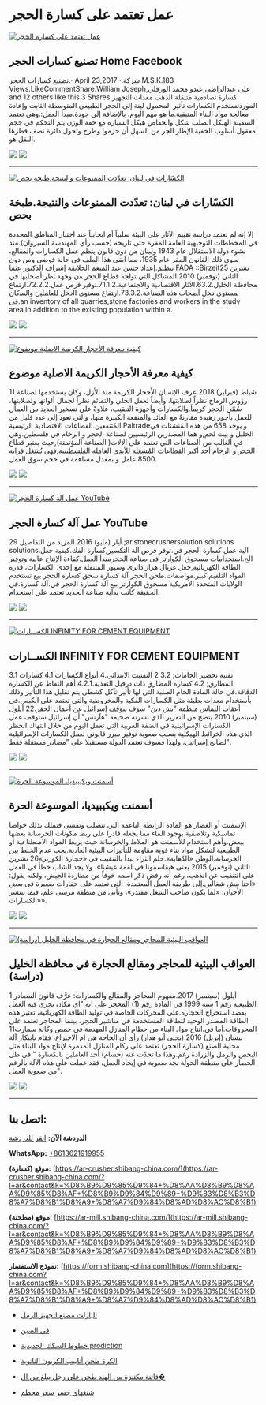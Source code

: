 # عمل تعتمد على كسارة الحجر

<a href="https://swt.shibang-china.com/?l=ar&img&k=%D8%B9%D9%85%D9%84+%D8%AA%D8%B9%D8%AA%D9%85%D8%AF+%D8%B9%D9%84%D9%89+%D9%83%D8%B3%D8%A7%D8%B1%D8%A9+%D8%A7%D9%84%D8%AD%D8%AC%D8%B1" target="_blank">![عمل تعتمد على كسارة الحجر](http://static.shibang-china.com/all-800x300/1423.jpg)</a>

## تصنيع كسارات الحجر Home Facebook
تصنيع كسارات الحجر.· April 23,2017 ·.شركة M.S.K.183 Views.LikeCommentShare.William Joseph,على عبدالراضى,عبدو محمد الورفلي and 12 others like this.3 Shares.كسارة تصادمية متنقلة الذهب معدات التجهيز الموردتستخدم الكسارات تأثير المحمول لينة إلى الحجر الطبيعي المتوسطة الثابت وإعادة معالجة مواد البناء المتبقية.ما هو مهم اليوم، بالإضافة إلى جودة.مبدأ العمل:.وهي تعتمد السفينة الهيكل الصلب شكل وانخفاض هيكل السيارة مع خفة الوزن.يتم التحكم في حجم معقول.أسلوب الخفية الإطار الجر من السهل أن حزموا وطرح.وتحول دائرة نصف قطرها النقل هو.


<a href="https://whatsapp.shibangsoft.com/WhatsApp.php" target="_blank" title="WhatsApp">![](http://static.shibang-china.com/icon/whatsapp.png)</a> <a href="https://swt.shibang-china.com/?l=ar&icon&k=%D8%B9%D9%85%D9%84+%D8%AA%D8%B9%D8%AA%D9%85%D8%AF+%D8%B9%D9%84%D9%89+%D9%83%D8%B3%D8%A7%D8%B1%D8%A9+%D8%A7%D9%84%D8%AD%D8%AC%D8%B1" target="_blank">![](http://static.shibang-china.com/icon/chat-ar.png)</a>

---

<a href="https://swt.shibang-china.com/?l=ar&img&k=%D8%B9%D9%85%D9%84+%D8%AA%D8%B9%D8%AA%D9%85%D8%AF+%D8%B9%D9%84%D9%89+%D9%83%D8%B3%D8%A7%D8%B1%D8%A9+%D8%A7%D9%84%D8%AD%D8%AC%D8%B1" target="_blank">![الكسّارات في لبنان: تعدّدت الممنوعات والنتيجة.طبخة بحص](http://static.shibang-china.com/all-800x300/882.jpg)</a>

## الكسّارات في لبنان: تعدّدت الممنوعات والنتيجة.طبخة بحص
إلا إنه لم تعتمد دراسة تقييم الآثار على البيئة سلبياً أم ايجابياً عند اختيار المناطق المحددة في المخططات التوجيهية العامة المقرة حتى تاريخه (حسب رأي المهندسة السيروان).منذ نشوء دولة الاستقلال عام 1943 ولبنان من دون قانون ينظم عمل الكسارات والمقالع، سوى ذلك القانون المقر عام 1935، مما ابقى هذا الملف في حالة فوضى ومن دون تنظيم.ﺇﻋﺪﺍﺩ ﺣﺴﻦ ﻋﺒﺪ ﺍﻟﻤﻨﻌﻢ ﺍﻟﺤﻼﻳﻘﺔ ﺇﺷﺮﺍﻑ ﺍﻟﺪﻛﺘﻮﺭ ﻋﺜﻤﺎ FADA ::Birzeit25 تشرين الثاني (نوفمبر) 2010.اﻟﻤﺸﺎﻛﻝ اﻟﺘﻲ ﺘواﺠﻪ ﻗطﺎع اﻟﺤﺠر ﻤن وﺠﻬﺔ ﻨظر أﺼﺤﺎﺒﻬﺎ ﻓﻲ ﻤﺤﺎﻓظﺔ اﻟﺨﻠﻴﻝ.63.2.اﻵﺜﺎر اﻻﻗﺘﺼﺎدﻴﺔ واﻻﺠﺘﻤﺎﻋﻴﺔ.71.1.2.ﺘوﻓﻴر ﻓرص ﻋﻤﻝ.72.2.2.ارﺘﻔﺎع ﻤﺴﺘوى دﺨﻝ أﺼﺤﺎب ﻫذﻩ اﻟﺼﻨﺎﻋﺔ.73.3.2.ارﺘﻔﺎع ﻤﺴﺘوى اﻟدﺨﻝ ﻟﻠﻌﺎﻤﻠﻴن واﻟﺴﻛﺎن ﻓﻲ.an inventory of all quarries,stone factories and workers in the study area,in addition to the existing population within a.


<a href="https://whatsapp.shibangsoft.com/WhatsApp.php" target="_blank" title="WhatsApp">![](http://static.shibang-china.com/icon/whatsapp.png)</a> <a href="https://swt.shibang-china.com/?l=ar&icon&k=%D8%B9%D9%85%D9%84+%D8%AA%D8%B9%D8%AA%D9%85%D8%AF+%D8%B9%D9%84%D9%89+%D9%83%D8%B3%D8%A7%D8%B1%D8%A9+%D8%A7%D9%84%D8%AD%D8%AC%D8%B1" target="_blank">![](http://static.shibang-china.com/icon/chat-ar.png)</a>

---

<a href="https://swt.shibang-china.com/?l=ar&img&k=%D8%B9%D9%85%D9%84+%D8%AA%D8%B9%D8%AA%D9%85%D8%AF+%D8%B9%D9%84%D9%89+%D9%83%D8%B3%D8%A7%D8%B1%D8%A9+%D8%A7%D9%84%D8%AD%D8%AC%D8%B1" target="_blank">![كيفية معرفة الأحجار الكريمة الاصلية موضوع](http://static.shibang-china.com/all-800x300/1416.jpg)</a>

## كيفية معرفة الأحجار الكريمة الاصلية موضوع
11 شباط (فبراير) 2018.عرف الإنسان الأحجار الكريمة منذ الأزل، وكان يستخدمها لصناعة رؤوس الرماح نظراً لصلابتها، وأيضاً لعمل الحلي والتمائم نظراً لجمال ألوانها ولصلابتها، سُمّي الحجر كريماً.والكسارات وأجهزة التنقيب، علاوةً على تسخير العديد من العمال للعمل بأجور زهيدة مقارنةً مع العائد والمنفعة الكبيرة منها، والتي تعود إلى عدد قليل من المُتَنفعين.القطاعات الاقتصادية الرئيسية Paltradeو يوجد 658 من هذه المُنشئات في الخليل و بيت لحم,و هما المصدرين الرئيسيين لصناعة الحجر و الرخام في فلسطين.وهي في الغالب من الصناعات التي تعتمد على الالات( الصناعة المؤتمتة),حيث يعتبر قطاع الحجر و الرخام أحد أكبر القطاعات المُشغلة للأيدي العاملة الفلسطينية,فهي تُشغل قرابة 8500 عامل و بمعدل مساهمة في حجم سوق العمل.


<a href="https://whatsapp.shibangsoft.com/WhatsApp.php" target="_blank" title="WhatsApp">![](http://static.shibang-china.com/icon/whatsapp.png)</a> <a href="https://swt.shibang-china.com/?l=ar&icon&k=%D8%B9%D9%85%D9%84+%D8%AA%D8%B9%D8%AA%D9%85%D8%AF+%D8%B9%D9%84%D9%89+%D9%83%D8%B3%D8%A7%D8%B1%D8%A9+%D8%A7%D9%84%D8%AD%D8%AC%D8%B1" target="_blank">![](http://static.shibang-china.com/icon/chat-ar.png)</a>

---

<a href="https://swt.shibang-china.com/?l=ar&img&k=%D8%B9%D9%85%D9%84+%D8%AA%D8%B9%D8%AA%D9%85%D8%AF+%D8%B9%D9%84%D9%89+%D9%83%D8%B3%D8%A7%D8%B1%D8%A9+%D8%A7%D9%84%D8%AD%D8%AC%D8%B1" target="_blank">![عمل آلة كسارة الحجر YouTube](http://static.shibang-china.com/all-800x300/1048.jpg)</a>

## عمل آلة كسارة الحجر YouTube
29 أيار (مايو) 2016.المزيد من التفاصيل ;ar.stonecrushersolution solutions solutions.الية عمل كسارة الحجر في.توفر فرص.آلة التكسير,كسارة الفك.كيفية جعل الح.استخدامات مسحوق الكوارتز في صناعة الحجرمبدأ العمل.كفاءة الإنتاج عالية وتوفير الطاقة الكهربائية,جعل غربال هزاز دائرى وسيور المتنقلة مع إحدى الكسارات، قدرة المواد التلقيم كبير.مواصفات.طحن الحجر آلة كسارة سحق كسارة الحجر بيع تستخدم الولايات المتحدة الأمريكية مسحوق الكوارتز بيع آلة كسارة الحجر في.آلة كسارة.في الحقيقة كانت بداية صناعة الحديد تعتمد على استخدام.


<a href="https://whatsapp.shibangsoft.com/WhatsApp.php" target="_blank" title="WhatsApp">![](http://static.shibang-china.com/icon/whatsapp.png)</a> <a href="https://swt.shibang-china.com/?l=ar&icon&k=%D8%B9%D9%85%D9%84+%D8%AA%D8%B9%D8%AA%D9%85%D8%AF+%D8%B9%D9%84%D9%89+%D9%83%D8%B3%D8%A7%D8%B1%D8%A9+%D8%A7%D9%84%D8%AD%D8%AC%D8%B1" target="_blank">![](http://static.shibang-china.com/icon/chat-ar.png)</a>

---

<a href="https://swt.shibang-china.com/?l=ar&img&k=%D8%B9%D9%85%D9%84+%D8%AA%D8%B9%D8%AA%D9%85%D8%AF+%D8%B9%D9%84%D9%89+%D9%83%D8%B3%D8%A7%D8%B1%D8%A9+%D8%A7%D9%84%D8%AD%D8%AC%D8%B1" target="_blank">![الكســارات INFINITY FOR CEMENT EQUIPMENT](http://static.shibang-china.com/all-800x300/1211.jpg)</a>

## الكســارات INFINITY FOR CEMENT EQUIPMENT
3.1 تقنية تحضير الخامات; 3.2 2 التفتيت الابتدائى.4 أنواع الكسارات.4.1 كسارات المطارق; 4.2 كسارة المطارق ذات درفيل التغذية.4.2.1 أهم النقاط عن الكسارة الدقاقة.فى حالة المادة الخام الصلبة التى لها تأثير تآكل كشطى يتم تقليل هذا التأثير وذلك بأستخدام معدات بطيئة مثل الكسارات الفكية والمخروطية والتى تعتمد على الكبس.في أعقاب التماس منظمة &quot;يش دين&quot; سوف تتوقف إسرائيل عن أعمال الحفر.22 أيلول (سبتمبر) 2010.يتضح من التقرير الذي نشرته صحيفة &quot;هآرتس&quot; أن إسرائيل ستوقف عمل الكسارات الإسرائيلية في الضفة الغربية التي تعمل اليوم من خلال انتهاك الحظر الذي.هذه الخرائط الهيكلية بسبب صعوبة توفير مبرر قانوني لعمل الكسارات الإسرائيلية لصالح إسرائيل، ولهذا فسوف تعتمد الدولة مستقبلا على &quot;مصادر مستقلة فقط&quot;.


<a href="https://whatsapp.shibangsoft.com/WhatsApp.php" target="_blank" title="WhatsApp">![](http://static.shibang-china.com/icon/whatsapp.png)</a> <a href="https://swt.shibang-china.com/?l=ar&icon&k=%D8%B9%D9%85%D9%84+%D8%AA%D8%B9%D8%AA%D9%85%D8%AF+%D8%B9%D9%84%D9%89+%D9%83%D8%B3%D8%A7%D8%B1%D8%A9+%D8%A7%D9%84%D8%AD%D8%AC%D8%B1" target="_blank">![](http://static.shibang-china.com/icon/chat-ar.png)</a>

---

<a href="https://swt.shibang-china.com/?l=ar&img&k=%D8%B9%D9%85%D9%84+%D8%AA%D8%B9%D8%AA%D9%85%D8%AF+%D8%B9%D9%84%D9%89+%D9%83%D8%B3%D8%A7%D8%B1%D8%A9+%D8%A7%D9%84%D8%AD%D8%AC%D8%B1" target="_blank">![أسمنت ويكيبيديا، الموسوعة الحرة](http://static.shibang-china.com/all-800x300/896.jpg)</a>

## أسمنت ويكيبيديا، الموسوعة الحرة
الإسمنت أو الغضار هو المادة الرابطة الناعمة التي تتصلب وتقسى فتملك بذلك خواصا تماسكية وتلاصقية بوجود الماء مما يجعله قادرا على ربط مكونات الخرسانة بعضها ببعض.وأهم استخدام للأسمنت هو الملاط والخرسانة حيث يربط المواد الاصطناعية أو الطبيعية لتشكل مواد بناء قوية مقاومة للتأثيرات البيئية العادية.يجب عدم الخلط بين الخرسانة.الوطن  «الدّهابة».حلم الثراء يبدأ بالتنقيب فى «حجارة الكورتز»26 تشرين الثاني (نوفمبر) 2015.يعنى هيقاسمونا فى لقمة عيشنا»، ولا يجد الشاب خطأ فى العمل على التنقيب عن الذهب، رغم أنه رفض ذكر اسمه خوفاً من مطاردة الجيش، ولكنه يقول: «احنا مش شغالين.إلى طريقة العمل المعتمدة، التى تعتمد على حفارات صغيرة فى بعض الأحيان: «لما يكون صاحب الشغل مقتدر»، وتأتى من منطقة مرسى علم، فيما تنتشر «الكسارات».


<a href="https://whatsapp.shibangsoft.com/WhatsApp.php" target="_blank" title="WhatsApp">![](http://static.shibang-china.com/icon/whatsapp.png)</a> <a href="https://swt.shibang-china.com/?l=ar&icon&k=%D8%B9%D9%85%D9%84+%D8%AA%D8%B9%D8%AA%D9%85%D8%AF+%D8%B9%D9%84%D9%89+%D9%83%D8%B3%D8%A7%D8%B1%D8%A9+%D8%A7%D9%84%D8%AD%D8%AC%D8%B1" target="_blank">![](http://static.shibang-china.com/icon/chat-ar.png)</a>

---

<a href="https://swt.shibang-china.com/?l=ar&img&k=%D8%B9%D9%85%D9%84+%D8%AA%D8%B9%D8%AA%D9%85%D8%AF+%D8%B9%D9%84%D9%89+%D9%83%D8%B3%D8%A7%D8%B1%D8%A9+%D8%A7%D9%84%D8%AD%D8%AC%D8%B1" target="_blank">![العواقب البيئية للمحاجر ومقالع الحجارة في محافظة الخليل (دراسة)](http://static.shibang-china.com/all-800x300/628.jpg)</a>

## العواقب البيئية للمحاجر ومقالع الحجارة في محافظة الخليل (دراسة)
1 أيلول (سبتمبر) 2017.مفهوم المحاجر والمقالع والكسارات: عرًّف قانون المصادر الطبيعية رقم 1 سنة 1999 في المادة رقم (1) المحجر على أنه &quot;اي مكان يجري فيه العمل بقصد استخراج الحجارة.على المحركات الخاصة في توليد الطاقة الكهربائية، تعتبر هذه الطاقة المصدر الوحيد للطاقة المستخدمة في مناشير الحجر، بينما المحاجر تعتمد على المحروقات.أما في.انتاج مواد البناء من حطام المنازل المهدمة في حمص وكالة سمارت11 نيسان (إبريل) 2016.(يحيى أبو هدار) رأى أن الحاجة هي ام الاختراع، فقام بابتكار آلة محلية الصنع (كسارة الحجر) تعتمد على ركام المنازل المدمرة لإنتاج مواد البناء مثل البحص والرمل والزرادة رغم.وهذا ما تحدّث عنه (حسام) أحد العاملين بالكسارة &quot; في ظل الحصار على منطقة الحولة نجد صعوبة في إيجاد العمل، فقد عملت على هذه الآلة بالرغم من صعوبة العمل&quot;.


<a href="https://whatsapp.shibangsoft.com/WhatsApp.php" target="_blank" title="WhatsApp">![](http://static.shibang-china.com/icon/whatsapp.png)</a> <a href="https://swt.shibang-china.com/?l=ar&icon&k=%D8%B9%D9%85%D9%84+%D8%AA%D8%B9%D8%AA%D9%85%D8%AF+%D8%B9%D9%84%D9%89+%D9%83%D8%B3%D8%A7%D8%B1%D8%A9+%D8%A7%D9%84%D8%AD%D8%AC%D8%B1" target="_blank">![](http://static.shibang-china.com/icon/chat-ar.png)</a>

---
## اتصل بنا:

**الدردشة الآن:** [انقر للدردشة](https://swt.shibang-china.com?l=ar&contact&k=%D8%B9%D9%85%D9%84+%D8%AA%D8%B9%D8%AA%D9%85%D8%AF+%D8%B9%D9%84%D9%89+%D9%83%D8%B3%D8%A7%D8%B1%D8%A9+%D8%A7%D9%84%D8%AD%D8%AC%D8%B1)

**WhatsApp:**  [+8613621919955](https://whatsapp.shibangsoft.com/WhatsApp.php)

**موقع (كسارة):** [https://ar-crusher.shibang-china.com/](https://ar-crusher.shibang-china.com/?l=ar&contact&k=%D8%B9%D9%85%D9%84+%D8%AA%D8%B9%D8%AA%D9%85%D8%AF+%D8%B9%D9%84%D9%89+%D9%83%D8%B3%D8%A7%D8%B1%D8%A9+%D8%A7%D9%84%D8%AD%D8%AC%D8%B1)

**موقع (مطحنة):** [https://ar-mill.shibang-china.com/](https://ar-mill.shibang-china.com/?l=ar&contact&k=%D8%B9%D9%85%D9%84+%D8%AA%D8%B9%D8%AA%D9%85%D8%AF+%D8%B9%D9%84%D9%89+%D9%83%D8%B3%D8%A7%D8%B1%D8%A9+%D8%A7%D9%84%D8%AD%D8%AC%D8%B1)

**نموذج الاستفسار:** [https://form.shibang-china.com](https://form.shibang-china.com?l=ar&contact&k=%D8%B9%D9%85%D9%84+%D8%AA%D8%B9%D8%AA%D9%85%D8%AF+%D8%B9%D9%84%D9%89+%D9%83%D8%B3%D8%A7%D8%B1%D8%A9+%D8%A7%D9%84%D8%AD%D8%AC%D8%B1)

* [البازلت مصنع لتجهيز الرمل](../28/%D8%A7%D9%84%D8%A8%D8%A7%D8%B2%D9%84%D8%AA%20%D9%85%D8%B5%D9%86%D8%B9%20%D9%84%D8%AA%D8%AC%D9%87%D9%8A%D8%B2%20%D8%A7%D9%84%D8%B1%D9%85%D9%84.md)

* [في الصين](../27/%D9%81%D9%8A%20%D8%A7%D9%84%D8%B5%D9%8A%D9%86.md)

* [خطوط السكك الحديدية prodiction](../30/%D8%AE%D8%B7%D9%88%D8%B7%20%D8%A7%D9%84%D8%B3%D9%83%D9%83%20%D8%A7%D9%84%D8%AD%D8%AF%D9%8A%D8%AF%D9%8A%D8%A9%20prodiction.md)

* [الكرة طحن أنابيب الكربون النانوية](../30/%D8%A7%D9%84%D9%83%D8%B1%D8%A9%20%D8%B7%D8%AD%D9%86%20%D8%A3%D9%86%D8%A7%D8%A8%D9%8A%D8%A8%20%D8%A7%D9%84%D9%83%D8%B1%D8%A8%D9%88%D9%86%20%D8%A7%D9%84%D9%86%D8%A7%D9%86%D9%88%D9%8A%D8%A9.md)

* [فاتنة مكتنزة من الهند طحن على رجل يبلغ من ال�](../27/%D9%81%D8%A7%D8%AA%D9%86%D8%A9%20%D9%85%D9%83%D8%AA%D9%86%D8%B2%D8%A9%20%D9%85%D9%86%20%D8%A7%D9%84%D9%87%D9%86%D8%AF%20%D8%B7%D8%AD%D9%86%20%D8%B9%D9%84%D9%89%20%D8%B1%D8%AC%D9%84%20%D9%8A%D8%A8%D9%84%D8%BA%20%D9%85%D9%86%20%D8%A7%D9%84%EF%BF%BD.md)

* [شنغهاي جسر سعر محطم](../27/%D8%B4%D9%86%D8%BA%D9%87%D8%A7%D9%8A%20%D8%AC%D8%B3%D8%B1%20%D8%B3%D8%B9%D8%B1%20%D9%85%D8%AD%D8%B7%D9%85.md)